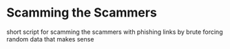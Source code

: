 # Scamming the Scammers
short script for scamming the scammers with phishing links by brute forcing random data that makes sense
